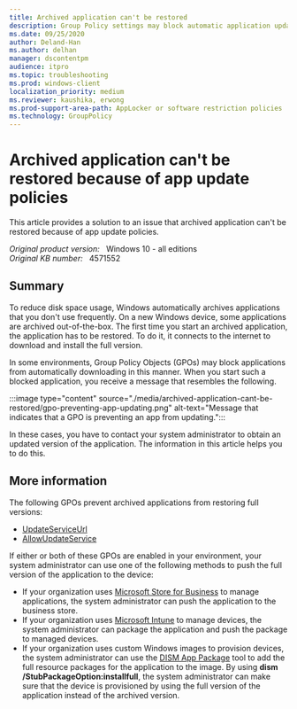 ```yaml
---
title: Archived application can't be restored
description: Group Policy settings may block automatic application updates. Blocked on-demand applications must be updated by other means before they can be used.
ms.date: 09/25/2020
author: Deland-Han 
ms.author: delhan
manager: dscontentpm
audience: itpro
ms.topic: troubleshooting
ms.prod: windows-client
localization_priority: medium
ms.reviewer: kaushika, erwong
ms.prod-support-area-path: AppLocker or software restriction policies
ms.technology: GroupPolicy
---
```

# Archived application can't be restored because of app update policies

This article provides a solution to an issue that archived application can't be restored because of app update policies.

_Original product version:_ &nbsp; Windows 10 - all editions  
_Original KB number:_ &nbsp; 4571552

## Summary

To reduce disk space usage, Windows automatically archives applications that you don't use frequently. On a new Windows device, some applications are archived out-of-the-box. The first time you start an archived application, the application has to be restored. To do it, it connects to the internet to download and install the full version.

In some environments, Group Policy Objects (GPOs) may block applications from automatically downloading in this manner. When you start such a blocked application, you receive a message that resembles the following.

:::image type="content" source="./media/archived-application-cant-be-restored/gpo-preventing-app-updating.png" alt-text="Message that indicates that a GPO is preventing an app from updating.":::

In these cases, you have to contact your system administrator to obtain an updated version of the application. The information in this article helps you to do this.

## More information

The following GPOs prevent archived applications from restoring full versions:

- [UpdateServiceUrl](https://docs.microsoft.com/windows/client-management/mdm/policy-csp-update#update-updateserviceurl)
- [AllowUpdateService](https://docs.microsoft.com/windows/client-management/mdm/policy-csp-update#update-allowupdateservice)

If either or both of these GPOs are enabled in your environment, your system administrator can use one of the following methods to push the full version of the application to the device:

- If your organization uses [Microsoft Store for Business](https://businessstore.microsoft.com/store)  to manage applications, the system administrator can push the application to the business store.
- If your organization uses [Microsoft Intune](https://docs.microsoft.com/mem/intune/apps/apps-add) to manage devices, the system administrator can package the application and push the package to managed devices.
- If your organization uses custom Windows images to provision devices, the system administrator can use the [DISM App Package](https://docs.microsoft.com/windows-hardware/manufacture/desktop/dism-app-package--appx-or-appxbundle--servicing-command-line-options) tool to add the full resource packages for the application to the image. By using **dism /StubPackageOption:installfull**, the system administrator can make sure that the device is provisioned by using the full version of the application instead of the archived version.
